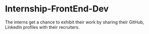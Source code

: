 # Internship-FrontEnd-Dev
The interns get a chance to exhibit their work by sharing their GitHub, LinkedIn profiles with their recruiters.

